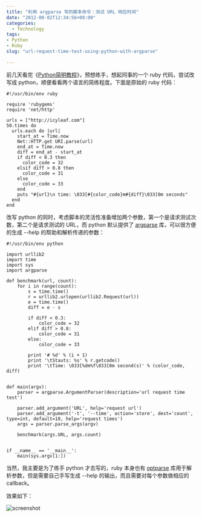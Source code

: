 ```yaml
---
title: "利用 argparse 写的脚本命令：测试 URL 响应时间"
date: "2012-08-02T12:34:56+08:00"
categories:
  - Technology
tags:
- Python
- Ruby
slug: "url-request-time-test-using-python-with-argparse"

---
```


前几天看完《[Python简明教程](http://woodpecker.org.cn/abyteofpython_cn/chinese/)》，预想练手，想起同事的一个 ruby 代码，尝试改写成 python，顺便看看两个语言的简练程度。下面是原始的 ruby 代码：

```
#!/usr/bin/env ruby

require 'rubygems'
require 'net/http'

urls = ["http://icyleaf.com"]
50.times do
  urls.each do |url|
    start_at = Time.now
    Net::HTTP.get URI.parse(url)
    end_at = Time.now
    diff = end_at - start_at
    if diff < 0.3 then
      color_code = 32
    elsif diff > 0.8 then
      color_code = 31
    else
      color_code = 33
    end
    puts "#{url}\n time: \033[#{color_code}m#{diff}\033[0m seconds"
  end
end
```

改写 python 的同时，考虑脚本的灵活性准备增加两个参数，第一个是请求测试次数，第二个是请求测试的 URL，而 python 默认提供了 [argparse](http://docs.python.org/dev/library/argparse.html) 库，可以很方便的生成 --help 的帮助和解析传递的参数：

```
#!/usr/bin/env python

import urllib2
import time
import sys
import argparse

def benchmark(url, count):
	for i in range(count):
		s = time.time()
		r = urllib2.urlopen(urllib2.Request(url))
		e = time.time()
		diff = e - s

		if diff < 0.3:
			color_code = 32
		elif diff > 0.8:
			color_code = 31
		else:
			color_code = 33

		print '# %d' % (i + 1)
		print '\tStauts: %s' % r.getcode()
		print '\tTime: \033[%dm%f\033[0m second(s)' % (color_code, diff)


def main(argv):
	parser = argparse.ArgumentParser(description='url request time test')

	parser.add_argument('URL', help='request url')
	parser.add_argument('-t', '--time', action='store', dest='count', type=int, default=10, help='request times')
	args = parser.parse_args(argv)

	benchmark(args.URL, args.count)


if __name__ == '__main__':
	main(sys.argv[1:])
```

当然，我主要是为了练手 python 才去写的，ruby 本身也有 [optparse](http://ruby-doc.org/stdlib-1.9.3/libdoc/optparse/rdoc/OptionParser.html) 库用于解析参数，但是需要自己手写生成 --help 的输出，而且需要对每个参数做相应的 callback。

效果如下：

![screenshot](http://ww3.sinaimg.cn/large/65d1d65bgw1dvi5nsc4sdj.jpg)

